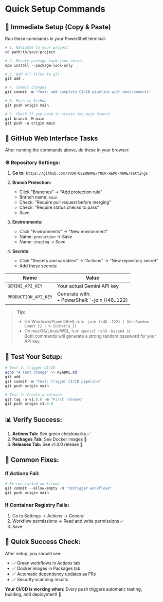 # Quick Setup Commands

## 🚀 **Immediate Setup (Copy & Paste)**

Run these commands in your PowerShell terminal:

```powershell
# 1. Navigate to your project
cd path/to/your/project

# 2. Ensure package-lock.json exists
npm install --package-lock-only

# 3. Add all files to git
git add .

# 4. Commit changes
git commit -m "feat: add complete CI/CD pipeline with environments"

# 5. Push to GitHub
git push origin main

# 6. Check if you need to create the main branch
git branch -M main
git push -u origin main
```

## 📝 **GitHub Web Interface Tasks**

After running the commands above, do these in your browser:

### ⚙️ **Repository Settings:**

1. **Go to:** `https://github.com/YOUR-USERNAME/YOUR-REPO-NAME/settings`

2. **Branch Protection:**

   - Click "Branches" → "Add protection rule"
   - Branch name: `main`
   - Check: "Require pull request before merging"
   - Check: "Require status checks to pass"
   - Save

3. **Environments:**

   - Click "Environments" → "New environment"
   - Name: `production` → Save
   - Name: `staging` → Save

4. **Secrets:**
   - Click "Secrets and variables" → "Actions" → "New repository secret"
   - Add these secrets:

| Name                 | Value                                                                      |
| -------------------- | -------------------------------------------------------------------------- |
| `GEMINI_API_KEY`     | Your actual Gemini API key                                                 |
| `PRODUCTION_API_KEY` | Generate with:<br>• PowerShell: `-join ((48..122) | Get-Random -Count 32 | % {[char]$_})`<br>• Unix/macOS: `openssl rand -base64 32` |

> **Tip:**  
> - On Windows/PowerShell, run: `-join ((48..122) | Get-Random -Count 32 | % {[char]$_})`  
> - On macOS/Linux/WSL, run: `openssl rand -base64 32`  
> Both commands will generate a strong random password for your API key.
## 🧪 **Test Your Setup:**

```powershell
# Test 1: Trigger CI/CD
echo "# Test change" >> README.md
git add .
git commit -m "test: trigger CI/CD pipeline"
git push origin main

# Test 2: Create a release
git tag -a v1.0.0 -m "First release"
git push origin v1.0.0
```

## 📊 **Verify Success:**

1. **Actions Tab:** See green checkmarks ✅
2. **Packages Tab:** See Docker images 🐳
3. **Releases Tab:** See v1.0.0 release 🎉

## 🔧 **Common Fixes:**

### If Actions Fail:

```powershell
# Re-run failed workflows
git commit --allow-empty -m "retrigger workflows"
git push origin main
```

### If Container Registry Fails:

1. Go to Settings → Actions → General
2. Workflow permissions → Read and write permissions ✅
3. Save

## 🎯 **Quick Success Check:**

After setup, you should see:

- ✅ Green workflows in Actions tab
- ✅ Docker images in Packages tab
- ✅ Automatic dependency updates as PRs
- ✅ Security scanning results

**Your CI/CD is working when:** Every push triggers automatic testing, building, and deployment! 🚀
